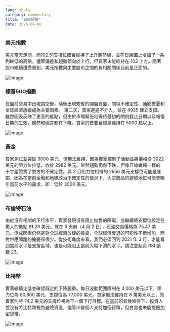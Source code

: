 ```yaml
---
lang: zh-tw
category: commentary
title: "日終評論"
date: 2025-04-08
---
```


### 美元指數

美元當天走弱，而102.51支撐位確實維持了上升趨勢線，並在日線圖上增加了一系列較低的高點。儘管偏差和趨勢傾向於上行，但買家未能維持在 103 上方。隨著股市繼續遭受重創，美元指數與主要股市之間的負相關關係目前是正面的。

![Image](https://markleighedu.github.io/img/Apr-2025/08-Apr-2025/usdindex.jpg)

### 標普500指數

在盤前交易中出現跳空後，隨後出現短暫的開盤買盤，關稅不確定性、通膨擔憂和全球經濟放緩成為主要因素。  第二天，賣家遲遲不介入，並在 4935 建立支撐。雖然圖表反映了更高的低點，但由於市場緊張地等待最初的關稅截止日期以及報復日期的生效，趨勢和偏差都在下降。買家的首要目標是維持在 5000 點以上。

![Image](https://markleighedu.github.io/img/Apr-2025/08-Apr-2025/sp500.jpg)

### 黃金

買家測試並突破 3000 美元，但無法維持，因為賣家控制了活動並將價格從 3022 美元的阻力位拉低，收於 2982 美元。雖然趨勢仍然下跌，但像日線蠟燭一樣的十字星證實了雙方的不確定性。與 2 月阻力位相符的 2956 美元支撐位可能是底部，因為在當前金融和地緣政治不確定性的情況下，大宗商品的避險地位可能會吸引當前水平的需求，即：低於 3000 美元。 

![Image](https://markleighedu.github.io/img/Apr-2025/08-Apr-2025/gold.jpg)

### 布倫特石油

由於沒有相關的下行水平，賣家發現沒有阻止拋售的障礙，並繼續將支撐位設定在驚人的低點 61.29 美元。就在 5 天前（4 月 2 日），石油交易價格為 75.47 美元。促成因素仍然是對全球經濟放緩的擔憂，全球經濟衰退的可能性不斷增加，而對供應問題的擔憂卻很少。從技術角度來看，我們必須回到 2021 年 3 月，才能看到當前水平是支撐區域，也是可能阻止當前大幅下滑的水平。請注意超賣 RSI 讀數 23。

![Image](https://markleighedu.github.io/img/Apr-2025/08-Apr-2025/brentoil.jpg)

### 比特幣

賣家繼續走低並確認既定的下降趨勢。每日波動範圍限制在 4,000 美元以下，阻力位為 80,800 美元，支撐位為 77,000 美元。買家無法維持在 8 萬美元以上，而賣家則將 74.2 美元的支撐位視為下一個下行目標。在當前的氣候條件下，投資人並沒有將比特幣視為避險資產，儘管川普個人支持加密貨幣，但白宮也未能提振加密貨幣。 

![Image](https://markleighedu.github.io/img/Apr-2025/08-Apr-2025/bitcoin.jpg)

